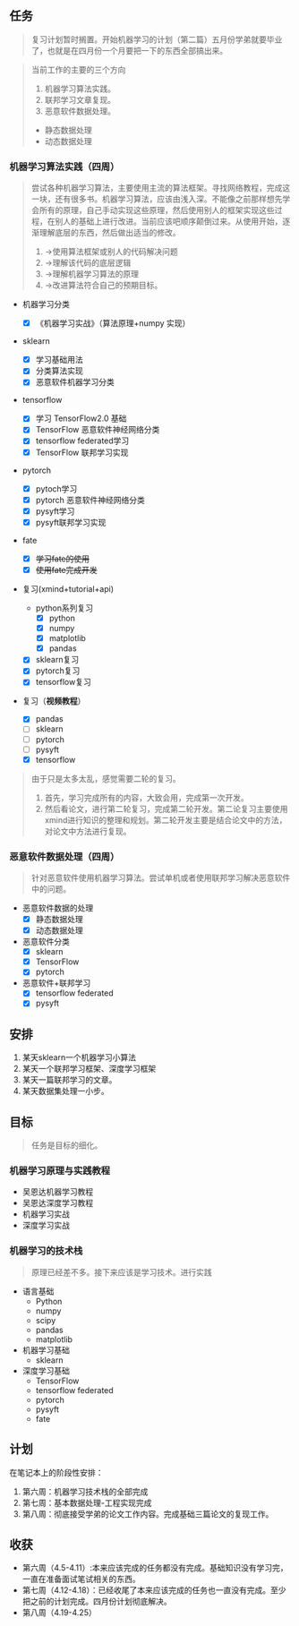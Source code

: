 ## 任务

> 复习计划暂时搁置。开始机器学习的计划（第二篇）五月份学弟就要毕业了，也就是在四月份一个月要把一下的东西全部搞出来。

> 当前工作的主要的三个方向
>
> 1. 机器学习算法实践。
> 2. 联邦学习文章复现。
> 3. 恶意软件数据处理。
>
> - 静态数据处理
> - 动态数据处理

### **机器学习算法实践（四周）**

> 尝试各种机器学习算法，主要使用主流的算法框架。寻找网络教程，完成这一块，还有很多书。机器学习算法，应该由浅入深。不能像之前那样想先学会所有的原理，自己手动实现这些原理，然后使用别人的框架实现这些过程，在别人的基础上进行改进。当前应该吧顺序颠倒过来。从使用开始，逐渐理解底层的东西，然后做出适当的修改。
>
> 1. ->使用算法框架或别人的代码解决问题
> 2. ->理解该代码的底层逻辑
> 3. ->理解机器学习算法的原理
> 4. ->改进算法符合自己的预期目标。

- 机器学习分类

  - [X] 《机器学习实战》（算法原理+numpy 实现）
- sklearn

  - [X] 学习基础用法
  - [X] 分类算法实现
  - [X] 恶意软件机器学习分类
- tensorflow

  - [X] 学习 TensorFlow2.0 基础
  - [X] TensorFlow 恶意软件神经网络分类
  - [X] tensorflow federated学习
  - [X] TensorFlow 联邦学习实现
- pytorch

  - [X] pytoch学习
  - [X] pytorch 恶意软件神经网络分类
  - [X] pysyft学习
  - [X] pysyft联邦学习实现
- fate

  - [X] ~~学习fate的使用~~
  - [X] ~~使用fate完成开发~~
- 复习(xmind+tutorial+api)

  - python系列复习
    - [X] python
    - [X] numpy
    - [X] matplotlib
    - [X] pandas

  - [X] sklearn复习
  - [X] pytorch复习
  - [X] tensorflow复习
- 复习（**视频教程**）

  - [X] pandas
  - [ ] sklearn
  - [ ] pytorch
  - [ ] pysyft
  - [X] tensorflow

> 由于只是太多太乱，感觉需要二轮的复习。
>
> 1. 首先，学习完成所有的内容，大致会用，完成第一次开发。
> 2. 然后看论文，进行第二轮复习，完成第二轮开发。第二论复习主要使用xmind进行知识的整理和规划。第二轮开发主要是结合论文中的方法，对论文中方法进行复现。

### **恶意软件数据处理（四周）**

> 针对恶意软件使用机器学习算法。尝试单机或者使用联邦学习解决恶意软件中的问题。

- 恶意软件数据的处理
  - [X] 静态数据处理
  - [X] 动态数据处理
- 恶意软件分类
  - [X] sklearn
  - [X] TensorFlow
  - [X] pytorch
- 恶意软件+联邦学习
  - [X] tensorflow federated
  - [X] pysyft

## 安排

1. 某天sklearn一个机器学习小算法
2. 某天一个联邦学习框架、深度学习框架
3. 某天一篇联邦学习的文章。
4. 某天数据集处理一小步。

## 目标

> 任务是目标的细化。

### 机器学习原理与实践教程

- 吴恩达机器学习教程
- 吴恩达深度学习教程
- 机器学习实战
- 深度学习实战

### 机器学习的技术栈

> 原理已经差不多。接下来应该是学习技术。进行实践

- 语言基础
  - Python
  - numpy
  - scipy
  - pandas
  - matplotlib
- 机器学习基础
  - sklearn
- 深度学习基础
  - TensorFlow
  - tensorflow federated
  - pytorch
  - pysyft
  - fate

## 计划

在笔记本上的阶段性安排：

1. 第六周：机器学习技术栈的全部完成
2. 第七周：基本数据处理-工程实现完成
3. 第八周：彻底接受学弟的论文工作内容。完成基础三篇论文的复现工作。

## 收获

* 第六周（4.5-4.11）:本来应该完成的任务都没有完成。基础知识没有学习完，一直在准备面试笔试相关的东西。
* 第七周（4.12-4.18）：已经收尾了本来应该完成的任务也一直没有完成。至少把之前的计划完成。四月份计划彻底解决。
* 第八周（4.19-4.25）

